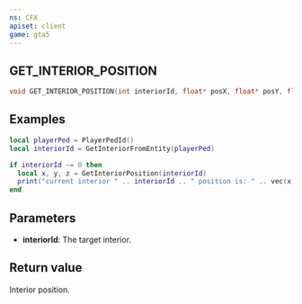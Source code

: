 ```yaml
---
ns: CFX
apiset: client
game: gta5
---
```

## GET_INTERIOR_POSITION

```c
void GET_INTERIOR_POSITION(int interiorId, float* posX, float* posY, float* posZ);
```

## Examples

```lua
local playerPed = PlayerPedId()
local interiorId = GetInteriorFromEntity(playerPed)

if interiorId ~= 0 then
  local x, y, z = GetInteriorPosition(interiorId)
  print("current interior " .. interiorId .. " position is: " .. vec(x, y, z))
end
```

## Parameters
* **interiorId**: The target interior.

## Return value
Interior position.